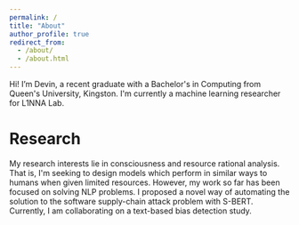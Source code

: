 ```yaml
---
permalink: /
title: "About"
author_profile: true
redirect_from: 
  - /about/
  - /about.html
---
```


Hi! I’m Devin, a recent graduate with a Bachelor's in Computing from Queen's University, Kingston. I'm currently a machine learning researcher for L1NNA Lab.

Research
======
My research interests lie in consciousness and resource rational analysis. That is, I'm seeking to design models which perform in similar ways to humans when given limited resources. However, my work so far has been focused on solving NLP problems. I proposed a novel way of automating the solution to the software supply-chain attack problem with S-BERT. Currently, I am collaborating on a text-based bias detection study.